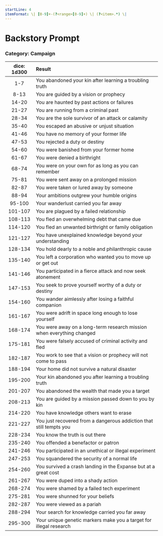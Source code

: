 ```yaml
---
startLine: 4
itemFormat: \| [0-9]+-(?<range>[0-9]+) \| (?<item>.*) \|
---
```

# Backstory Prompt
### Category: Campaign

| dice: 1d300 | Result |
|:----:|:-------|
| 1-7 | You abandoned your kin after learning a troubling truth |
| 8-13 | You are guided by a vision or prophecy |
| 14-20 | You are haunted by past actions or failures |
| 21-27 | You are running from a criminal past |
| 28-34 | You are the sole survivor of an attack or calamity |
| 35-40 | You escaped an abusive or unjust situation |
| 41-46 | You have no memory of your former life |
| 47-53 | You rejected a duty or destiny |
| 54-60 | You were banished from your former home |
| 61-67 | You were denied a birthright |
| 68-74 | You were on your own for as long as you can remember |
| 75-81 | You were sent away on a prolonged mission |
| 82-87 | You were taken or lured away by someone |
| 88-94 | Your ambitions outgrew your humble origins |
| 95-100 | Your wanderlust carried you far away |
| 101-107 | You are plagued by a failed relationship |
| 108-113 | You fled an overwhelming debt that came due |
| 114-120 | You fled an unwanted birthright or family obligation |
| 121-127 | You have unexplained knowledge beyond your understanding |
| 128-134 | You hold dearly to a noble and philanthropic cause |
| 135-140 | You left a corporation who wanted you to move up or get out |
| 141-146 | You participated in a fierce attack and now seek atonement |
| 147-153 | You seek to prove yourself worthy of a duty or destiny |
| 154-160 | You wander aimlessly after losing a faithful companion |
| 161-167 | You were adrift in space long enough to lose yourself |
| 168-174 | You were away on a long-term research mission when everything changed |
| 175-181 | You were falsely accused of criminal activity and fled |
| 182-187 | You work to see that a vision or prophecy will not come to pass |
| 188-194 | Your home did not survive a natural disaster |
| 195-200 | Your kin abandoned you after learning a troubling truth |
| 201-207 | You abandoned the wealth that made you a target |
| 208-213 | You are guided by a mission passed down to you by kin |
| 214-220 | You have knowledge others want to erase |
| 221-227 | You just recovered from a dangerous addiction that still tempts you |
| 228-234 | You know the truth is out there |
| 235-240 | You offended a benefactor or patron |
| 241-246 | You participated in an unethical or illegal experiment |
| 247-253 | You squandered the security of a normal life |
| 254-260 | You survived a crash landing in the Expanse but at a great cost |
| 261-267 | You were duped into a shady action |
| 268-274 | You were shamed by a failed tech experiment |
| 275-281 | You were shunned for your beliefs |
| 282-287 | You were viewed as a pariah |
| 288-294 | Your search for knowledge carried you far away |
| 295-300 | Your unique genetic markers make you a target for illegal research |